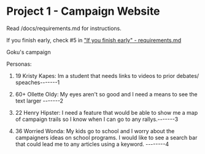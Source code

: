 # Project 1 - Campaign Website

Read /docs/requirements.md for instructions.

If you finish early, check #5 in ["If you finish early" - requirements.md](https://github.com/bootcamp-s19/project1-campaign-website/blob/master/docs/requirements.md#if-you-finish-early)


Goku's campaign

Personas:

1) 19 Kristy Kapes: Im a student that needs links to videos to prior debates/ speaches-------1     

2) 60+ Ollette Oldy: My eyes aren't so good and I need a means to see the text larger -------2

3) 22 Henry Hipster: I need a feature that would be able to show me a map of campaign trails so I know when I can go to any rallys.-------3

4) 36 Worried Wonda: My kids go to school and I worry about the campaigners ideas on school programs. I would like to see a search bar that could lead me to any articles using a keyword. --------4